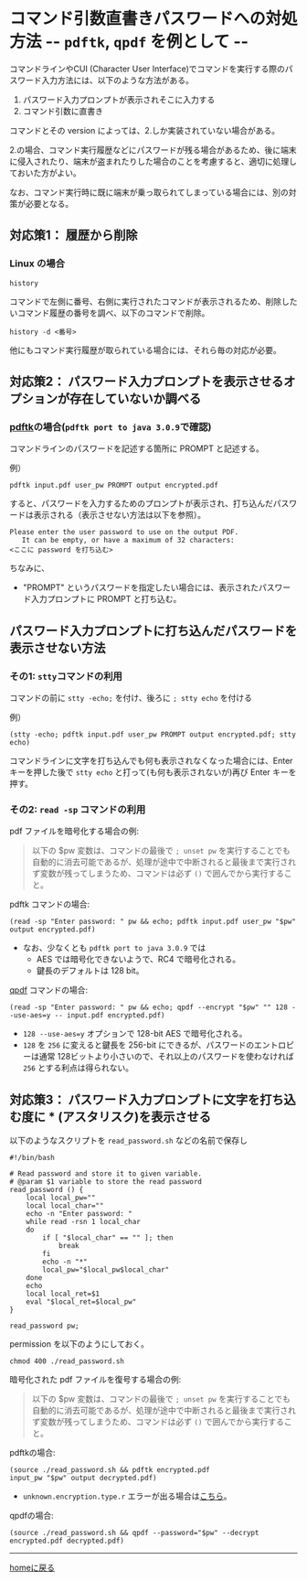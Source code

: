 # コマンド引数直書きパスワードへの対処方法 -- `pdftk`, `qpdf` を例として --

コマンドラインやCUI (Character User Interface)でコマンドを実行する際のパスワード入力方法には、以下のような方法がある。

1. パスワード入力プロンプトが表示されそこに入力する
2. コマンド引数に直書き

コマンドとその version によっては、2.しか実装されていない場合がある。

2.の場合、コマンド実行履歴などにパスワードが残る場合があるため、後に端末に侵入されたり、端末が盗まれたりした場合のことを考慮すると、適切に処理しておいた方がよい。

なお、コマンド実行時に既に端末が乗っ取られてしまっている場合には、別の対策が必要となる。

## 対応策1： 履歴から削除

### Linux の場合

```shell
history
```

コマンドで左側に番号、右側に実行されたコマンドが表示されるため、削除したいコマンド履歴の番号を調べ、以下のコマンドで削除。

```shell
history -d <番号>
```

他にもコマンド実行履歴が取られている場合には、それら毎の対応が必要。

## 対応策2： パスワード入力プロンプトを表示させるオプションが存在していないか調べる

### [pdftk](https://gitlab.com/pdftk-java/pdftk)の場合(`pdftk port to java 3.0.9`で確認)

コマンドラインのパスワードを記述する箇所に PROMPT と記述する。

例）

```shell
pdftk input.pdf user_pw PROMPT output encrypted.pdf
```

すると、パスワードを入力するためのプロンプトが表示され、打ち込んだパスワードは表示される（表示させない方法は以下を参照）。

```console
Please enter the user password to use on the output PDF.
   It can be empty, or have a maximum of 32 characters:
<ここに password を打ち込む> 
```

ちなみに、

- "PROMPT" というパスワードを指定したい場合には、表示されたパスワード入力プロンプトに PROMPT と打ち込む。

## パスワード入力プロンプトに打ち込んだパスワードを表示させない方法

### その1: `stty`コマンドの利用

コマンドの前に `stty -echo;` を付け、後ろに `; stty echo` を付ける  

例）

```shell
(stty -echo; pdftk input.pdf user_pw PROMPT output encrypted.pdf; stty echo)
```

コマンドラインに文字を打ち込んでも何も表示されなくなった場合には、Enter キーを押した後で `stty echo` と打って(も何も表示されないが)再び Enter キーを押す。

### その2: `read -sp` コマンドの利用

pdf ファイルを暗号化する場合の例:

> 以下の $pw 変数は、コマンドの最後で `; unset pw` を実行することでも自動的に消去可能であるが、処理が途中で中断されると最後まで実行されず変数が残ってしまうため、コマンドは必ず `()` で囲んでから実行すること。

pdftk コマンドの場合:

```shell
(read -sp "Enter password: " pw && echo; pdftk input.pdf user_pw "$pw" output encrypted.pdf)
```

- なお、少なくとも ```pdftk port to java 3.0.9``` では
  - AES では暗号化できないようで、RC4 で暗号化される。
  - 鍵長のデフォルトは 128 bit。

[qpdf](https://sourceforge.net/projects/qpdf/) コマンドの場合:

```shell
(read -sp "Enter password: " pw && echo; qpdf --encrypt "$pw" "" 128 --use-aes=y -- input.pdf encrypted.pdf)
```

- `128 --use-aes=y` オプションで 128-bit AES で暗号化される。
- `128` を `256` に変えると鍵長を 256-bit にできるが、パスワードのエントロピーは通常 128ビットより小さいので、それ以上のパスワードを使わなければ `256` とする利点は得られない。

## 対応策3： パスワード入力プロンプトに文字を打ち込む度に * (アスタリスク)を表示させる

以下のようなスクリプトを `read_password.sh` などの名前で保存し

```shell
#!/bin/bash

# Read password and store it to given variable.
# @param $1 variable to store the read password
read_password () {
    local local_pw=""
    local local_char=""
    echo -n "Enter password: "
    while read -rsn 1 local_char
    do
        if [ "$local_char" == "" ]; then
            break
        fi
        echo -n "*"
        local_pw="$local_pw$local_char"
    done
    echo
    local local_ret=$1
    eval "$local_ret=$local_pw"
}

read_password pw;
```

permission を以下のようにしておく。

```console
chmod 400 ./read_password.sh
```

暗号化された pdf ファイルを復号する場合の例:

> 以下の $pw 変数は、コマンドの最後で `; unset pw` を実行することでも自動的に消去可能であるが、処理が途中で中断されると最後まで実行されず変数が残ってしまうため、コマンドは必ず `()` で囲んでから実行すること。

pdftkの場合:

```shell
(source ./read_password.sh && pdftk encrypted.pdf
input_pw "$pw" output decrypted.pdf)
```

- `unknown.encryption.type.r` エラーが出る場合は[こちら](https://kazkobara.github.io/tips-jp/linux/pdftk_unknown_encryption_type_r.html)。

qpdfの場合:

```shell
(source ./read_password.sh && qpdf --password="$pw" --decrypt encrypted.pdf decrypted.pdf)
```

---
[homeに戻る](https://kazkobara.github.io/)
